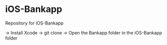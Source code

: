 # iOS-Bankapp
Repository for iOS-Bankapp

-> Install Xcode
-> git clone
-> Open the Bankapp folder in the iOS-Bankapp folder

